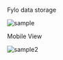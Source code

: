 Fylo data storage

![sample](https://github.com/imkarvendhan/imkarvendhan.github.io/assets/139115888/3cd8ebf5-dac6-4691-b199-150e27b607cc)

Mobile View

![sample2](https://github.com/imkarvendhan/imkarvendhan.github.io/assets/139115888/a4cc4411-2da0-49e3-be47-a317a637e3dc)
